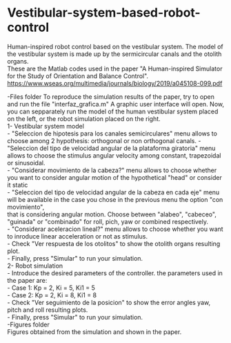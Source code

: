 # Vestibular-system-based-robot-control
Human-inspired robot control based on the vestibular system. The model of the vestibular system is made up by the sermicircular canals and the otolith organs.  
These are the Matlab codes used in the paper "A Human-inspired Simulator for the Study of Orientation and Balance Control".   https://www.wseas.org/multimedia/journals/biology/2019/a045108-099.pdf  

-Files folder
	To reproduce the simulation results of the paper, try to open and run the file "interfaz_grafica.m"
	A graphic user interface will open. Now, you can sepparately run the model of the human vestibular system placed on the left, or the robot simulation placed on the right.  
	1- Vestibular system model  
		- "Seleccion de hipotesis para los canales semicirculares" menu allows to choose among 2 hypothesis: orthogonal or non orthogonal canals.
		- "Seleccion del tipo de velocidad angular de la plataforma giratoria" menu allows to choose the stimulus angular velocity among constant, trapezoidal or sinusoidal.  
		- "Considerar movimiento de la cabeza?" menu allows to choose whether you want to consider angular motion of the hypothetical "head" or consider it static  
		- "Seleccion del tipo de velocidad angular de la cabeza en cada eje" menu will be available in the case you chose in the previous menu the option "con movimiento",  
			that is considering angular motion. Choose between "alabeo", "cabeceo", "guinada" or "combinado" for roll, pich, yaw or combined respectively.  
		- "Considerar aceleracion lineal?" menu allows to choose whether you want to inroduce linear acceleration or not as stimulus.  
		- Check "Ver respuesta de los otolitos" to show the otolith organs resulting plot.  
		- Finally, press "Simular" to run your simulation.  
	2- Robot simulation  
		- Introduce the desired parameters of the controller. the parameters used in the paper are:  
			- Case 1: Kp = 2, Ki = 5, Ki1 = 5  
			- Case 2: Kp = 2, Ki = 8, Ki1 = 8  
		- Check "Ver seguimiento de la posicion" to show the error angles yaw, pitch and roll resulting plots.  
		- Finally, press "Simular" to run your simulation.  
-Figures folder  
	Figures obtained from the simulation and shown in the paper.
